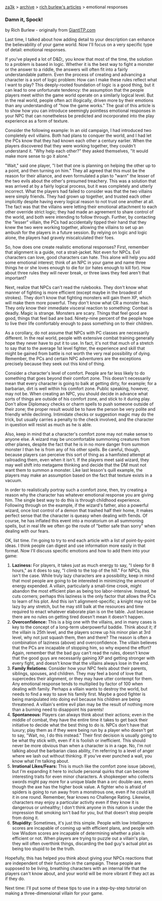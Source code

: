 [za3k](/) > [archive](/archive) > [rich burlew's articles](/richburlew) > emotional responses

### Damn it, Spock!
by Rich Burlew - originally from [GiantITP.com](https://www.giantitp.com/)

Last time, I talked about how adding detail to your description can enhance the believability of your game world. Now I'll focus on a very specific type of detail: emotional responses.

If you've played a lot of D&D;, you know that most of the time, the solution to a problem is based in logic. Whether it is the best way to fight a monster or the answer to a riddle, the answers will often fit into a fairly understandable pattern. Even the process of creating and advancing a character is a sort of logic problem: How can I make these rules reflect what I want to play? This deeply-rooted foundation of logic is a good thing, but it can lead to one unfortunate tendency: the assumption that the people players meet within the game world operate on a similarly logical level. But in the real world, people often act illogically, driven more by their emotions than any understanding of "how the game works." The goal of this article is to show how you can introduce seemingly pointless emotional responses in your NPC that can nonetheless be predicted and incorporated into the play experience as a form of texture.

Consider the following example: In an old campaign, I had introduced two completely evil villains. Both had plans to conquer the world, and I had let the PCs know that they had known each other a century earlier. When the players discovered that they were working together, they couldn't understand it. "Why help each other?" they asked themselves, "It would make more sense to go it alone."

"Wait," said one player, "I bet that one is planning on helping the other up to a point, and then turning on him." They all agreed that this must be the reason for their alliance, and even formulated a plan to "warn" the lesser of the two evils about the other's presumed treachery. This was a solution that was arrived at by a fairly logical process, but it was completely and utterly incorrect. What the players had failed to consider was that the two villains were simply friends. They had grown up together, and trusted each other implicitly despite having every logical reason to not trust one another at all. The fact was that the villains were letting their emotional attachment to each other override strict logic; they had made an agreement to share control of the world, and both were intending to follow through. Further, by contacting the "lesser" villain, the PCs had accidentally tipped their hand that they knew the two were working together, allowing the villains to set up an ambush for the players in a future session. By relying on logic and logic alone, the players had gravely miscalculated their foes.

So, how does one create realistic emotional responses? First, remember that alignment is a guide, not a strait-jacket. Not even for NPCs. Evil characters can love, good characters can hate. This alone will help you add some emotional interest; think of an NPC in your game and name three things he or she loves enough to die for (or hates enough to kill for). How about three rules they will never break, or three laws they feel aren't that important?

Next, realize that NPCs can't read the rulebooks. They don't know what manner of fighting is more efficient (except maybe in the broadest of strokes). They don't know that fighting monsters will gain them XP, which will make them more powerful. They don't know what CR a monster has. They only know their immediate visceral reaction to something: Combat is deadly. Magic is strange. Monsters are scary. Things that feel good are good, things that feel bad are bad. Ninety-nine percent of the people hope to live their life comfortably enough to pass something on to their children.

As a corollary, do not assume that NPCs with PC classes are necessarily different. In the real world, people with extensive combat training generally hope they never have to put it to use. In fact, it's not that much of a stretch to say that to the average 1st level fighter, the experience and skill that might be gained from battle is not worth the very real possibility of dying. Remember, the PCs and certain NPC adventurers are the exceptions precisely because they seek out this kind of thing.

Consider a character's level of comfort. People are far less likely to do something that goes beyond their comfort zone. This doesn't necessarily mean that every character is going to balk at getting dirty, for example; for a barbarian, dirt is well within his comfort zone. Public speaking, however, may not be. When creating an NPC, you should decide in advance what sorts of things are outside of his comfort zone, and stick to it during play. Don't allow Diplomacy checks or charm spells to push someone outside of their zone; the proper result would be to have the person be very polite and friendly while declining. Intimidate checks or suggestion magic may do the trick, but usually carries a penalty to the check involved, and the character in question will resist as much as he is able.

Also, keep in mind that a character's comfort zone may not make sense to anyone else. A wizard may be uncomfortable summoning creatures from other planes, despite the fact that he is in no more danger from summon monster I than he is from any of his other spells. Be careful, though, because players can perceive this sort of thing as a hamfisted attempt at railroading them, even when it isn't. If the players meet said wizard, they may well shift into metagame thinking and decide that the DM must not want them to summon a monster. Like last lesson's quill example, the players may make an assumption based on the fact that texture exists in a vacuum.

In order to realistically portray such a comfort zone, then, try creating a reason why the character has whatever emotional response you are giving him. The single best way to do this is through childhood experience. Following through on the example, if the wizard's father, also a powerful wizard, once lost control of a demon that trashed half their home, it makes perfect sense that the character is queasy when dealing with fiends. Of course, he has inflated this event into a moratorium on all summoning spells, but in real life we often go the route of "better safe than sorry" when dealing with our fears.

OK, list time. I'm going to try to end each article with a list of point-by-point ideas. I think people can digest and use information more easily in that format. Now I'll discuss specific emotions and how to add them into your game:

1. **Laziness:** For players, it takes just as much energy to say, "I sleep for 8 hours," as it does to say, "I climb to the top of the hill." For NPCs, this isn't the case. While truly lazy characters are a possibility, keep in mind that most people are going to be interested in minimizing the amount of energy expended. A villain, particularly a small-time crook, might abandon the most efficient plan as being too labor-intensive. Instead, he cuts corners; perhaps this laziness is the only factor that allows the PCs to learn of his plot. And this isn't alignment-specific; a knight may not be lazy by any stretch, but he may still balk at the resources and time required to enact whatever elaborate plan is on the table. Just because there are no rules on getting tired doesn't mean it doesn't happen.
2. **Overconfidence:** This is a big one with the villains, and in many cases is key to the concept of a long-term uberpowerful baddie. Think about it; if the villain is 25th level, and the players screw up his minor plan at 3rd level, why not just squash them, then and there? The reason is often a combination of laziness (above) and overconfidence. The villain believes that the PCs are incapable of stopping him, so why expend the effort? Again, remember that the bad guy can't read the rules, doesn't know that the good guys are necessarily gaining XP and getting stronger with every fight, and doesn't know that the villains always lose in the end.
3. **Family Relations:** Consider how your NPC feels about their parents, siblings, spouses, and children. They may feel a bond of love that supercedes their alignment, or they may have utter contempt for them. Any emotional response tends to multiplied by factor of 100 when dealing with family. Perhaps a villain wants to destroy the world, but needs to find a way to save his family first. Maybe a good fighter is being manipulated into doing evil because his children are being threatened. A villain's entire evil plan may be the result of nothing more than a burning need to disappoint his parents!
4. **Spontaneous:** Players can always think about their actions; even in the middle of combat, they have the entire time it takes to get back their initiative to decide what the best thing to do is. NPCs don't have that luxury; play them as if they were being run by a player who doesn't get to say, "Wait, no, I do this instead." Their first decision is usually going to be what thy stick with, even if it is foolish or inefficient. This should never be more obvious than when a character is in a rage. No, I'm not talking about the barbarian class ability, I'm referring to a level of anger where we lash out without thinking. If you've ever punched a wall, you know what I'm talking about.
5. **Irrational Likes/Fears:** This is much like the comfort zone issue (above), but I'm expanding it here to include personal quirks that can become interesting traits for even minor characters. A shopkeeper who collects swords might pay more for a unique blade than a orc double-axe, even though the axe has the higher book value. A fighter who is afraid of spiders is going to run away from a monstrous one, even if he could kill it in one round. Remember, fear knows no Challenge Rating. Likewise, characters may enjoy a particular activity even if they know it is dangerous or unhealthy; I don't think anyone in this nation is under the impression that smoking isn't bad for you, but that doesn't stop people from doing it.
6. **Stupidity:** Sometimes, it's just this simple. People with low Intelligence scores are incapable of coming up with efficient plans, and people with low Wisdom scores are incapable of determining whether a plan is efficient or not. When players are trying to puzzle out a villain's plan, they will often overthink things, discarding the bad guy's actual plot as being too stupid to be the truth.

Hopefully, this has helped you think about giving your NPCs reactions that are independent of their function in the campaign. These people are supposed to be living, breathing characters with an internal life that the players can't know about, and your world will be more vibrant if they act as if they do.

Next time: I'll put some of these tips to use in a step-by-step tutorial on making a three-dimensional villain for your game.
